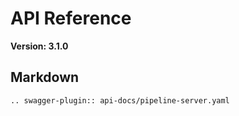 # API Reference
**Version: 3.1.0** 

## Markdown
```{eval-rst}
.. swagger-plugin:: api-docs/pipeline-server.yaml
```
